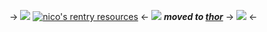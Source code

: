-> ![](https://64.media.tumblr.com/58afd5cdecbe79d6a1b52f026e71a727/7a6cc3c53c2f9045-dd/s640x960/585b478608291a6d30df2cb9c101eb72d806a35b.pnj)
[![nico's rentry resources](https://64.media.tumblr.com/e10a35e5b3ee492c6a3b7b6834ebb2c5/7a6cc3c53c2f9045-35/s640x960/b1eea84fae01df61d3f145cf489106556a88f73e.pnj)](https://x.com/luztapiaart/status/1626258079640694785?s=46&t=x4BxGl5_f9Xu0S-yio5goA) <-
![](https://enchantments.carrd.co/assets/images/gallery03/b9e5f8d3.gif?v=c1e97d5d) ***moved to [thor](/thor)***
-> ![](https://64.media.tumblr.com/4728ba32f171a0ee79c6a6410e1b8522/7a6cc3c53c2f9045-24/s1280x1920/d1a0811e8b08ae8cf526e864686f0e8d11647b1b.pnj) <-